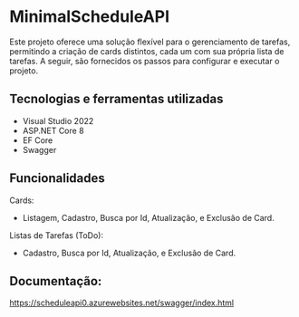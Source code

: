 # MinimalScheduleAPI
Este projeto oferece uma solução flexível para o gerenciamento de tarefas, permitindo a criação de cards distintos, cada um com sua própria lista de tarefas. A seguir, são fornecidos os passos para configurar e executar o projeto.

## Tecnologias e ferramentas utilizadas
- Visual Studio 2022
- ASP.NET Core 8
- EF Core
- Swagger

## Funcionalidades
Cards:
  - Listagem, Cadastro, Busca por Id, Atualização, e Exclusão de Card.

Listas de Tarefas (ToDo): 
  - Cadastro, Busca por Id, Atualização, e Exclusão de Card.

## Documentação:
https://scheduleapi0.azurewebsites.net/swagger/index.html
